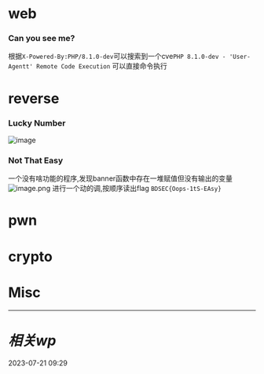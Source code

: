 # web
### Can you see me?
根据`X-Powered-By:PHP/8.1.0-dev`可以搜索到一个cve`PHP 8.1.0-dev - 'User-Agentt' Remote Code Execution`
可以直接命令执行
### 
# reverse
### Lucky Number
![image](https://i.imgur.com/lsjI4sz.png)

### Not That Easy
一个没有啥功能的程序,发现banner函数中存在一堆赋值但没有输出的变量
![image.png](https://gitee.com/leiye87/typora_picture/raw/master/20230721163410.png)
进行一个动的调,按顺序读出flag
`BDSEC{Oops-1tS-EAsy}`

# pwn

# crypto

# Misc


---
# *相关wp*




2023-07-21   09:29